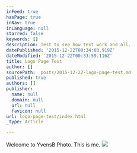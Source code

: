 ```yaml
---
inFeed: true
hasPage: true
inNav: true
inLanguage: null
starred: false
keywords: []
description: Test to see how text work and all.
datePublished: '2015-12-22T00:34:03.919Z'
dateModified: '2015-12-22T00:33:59.116Z'
title: Logo Page Test
author: []
sourcePath: _posts/2015-12-22-logo-page-test.md
published: true
authors: []
publisher:
  name: null
  domain: null
  url: null
  favicon: null
url: logo-page-test/index.html
_type: Article

---
```

Welcome to YvensB Photo. This is me.
![](https://the-grid-user-content.s3-us-west-2.amazonaws.com/c585001a-11f3-448f-a587-38a64a81fbf9.png)